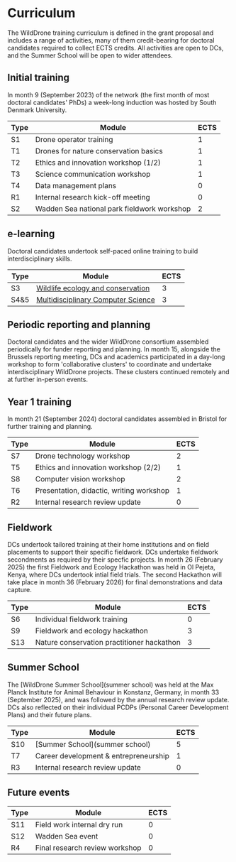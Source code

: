 # Curriculum

The WildDrone training curriculum is defined in the grant proposal and includes a range of activities, many of them credit-bearing for doctoral candidates required to collect ECTS credits. All activities are open to DCs, and the Summer School will be open to wider attendees. 

## Initial training

In month 9 (September 2023) of the network (the first month of most doctoral candidates' PhDs) a week-long induction was hosted by South Denmark University.

| Type  | Module                                            | ECTS  |
| ----- | ------------------------------------------------- | ----- |
| S1    | Drone operator training                           | 1     |
| T1    | Drones for nature conservation basics             | 1     |
| T2    | Ethics and innovation workshop (1/2)              | 1     |
| T3    | Science communication workshop                    | 1     |
| T4    | Data management plans                             | 0     |
| R1    | Internal research kick-off meeting                | 0     |
| S2    | Wadden Sea national park fieldwork workshop       | 2     |

## e-learning

Doctoral candidates undertook self-paced online training to build interdisciplinary skills.

| Type  | Module                                            | ECTS  |
| ----- | ------------------------------------------------- | ----- |
| S3    | [Wildlife ecology and conservation](curriculum/S3)   | 3     |
| S4&5  | [Multidisciplinary Computer Science](curriculum/S4)  | 3     |

## Periodic reporting and planning

Doctoral candidates and the wider WildDrone consortium assembled periodically for funder reporting and planning. In month 15, alongside the Brussels reporting meeting, DCs and academics participated in a day-long workshop to form 'collaborative clusters' to coordinate and undertake interdisciplinary WildDrone projects. These clusters continued remotely and at further in-person events.

## Year 1 training

In month 21 (September 2024) doctoral candidates assembled in Bristol for further training and planning. 

| Type  | Module                                            | ECTS  |
| ----- | ------------------------------------------------- | ----- |
| S7    | Drone technology workshop                         | 2     |
| T5    | Ethics and innovation workshop (2/2)              | 1     |
| S8    | Computer vision workshop                          | 2     |
| T6    | Presentation, didactic, writing workshop          | 1     |
| R2    | Internal research review update                   | 0     |

## Fieldwork

DCs undertook tailored training at their home institutions and on field placements to support their specific fieldwork. DCs undertake fieldwork secondments as required by their specfic projects. In month 26 (February 2025) the first Fieldwork and Ecology Hackathon was held in Ol Pejeta, Kenya, where DCs undertook intial field trials. The second Hackathon will take place in month 36 (February 2026) for final demonstrations and data capture.

| Type  | Module                                            | ECTS  |
| ----- | ------------------------------------------------- | ----- |
| S6    | Individual fieldwork training                     | 0     |
| S9    | Fieldwork and ecology hackathon                   | 3     |
| S13   | Nature conservation practitioner hackathon        | 3     |

## Summer School

The [WildDrone Summer School](summer school) was held at the Max Planck Institute for Animal Behaviour in Konstanz, Germany, in month 33 (September 2025), and was followed by the annual research review update. DCs also reflected on their individual PCDPs (Personal Career Development Plans) and their future plans.

| Type  | Module                                            | ECTS  |
| ----- | ------------------------------------------------- | ----- |
| S10   | [Summer School](summer school)                    | 5     |
| T7    | Career development & entrepreneurship             | 1     |
| R3    | Internal research review update                   | 0     |

## Future events

| Type  | Module                                            | ECTS  |
| ----- | ------------------------------------------------- | ----- |
| S11   | Field work internal dry run                       | 0     |
| S12   | Wadden Sea event                                  | 0     |
| R4    | Final research review workshop                    | 0     |
